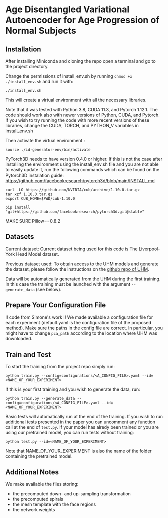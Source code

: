 # Age Disentangled Variational Autoencoder for Age Progression of Normal Subjects

## Installation
After installing Miniconda and cloning the repo open a terminal and go to the project directory. 

Change the permissions of install_env.sh by running `chmod +x ./install_env.sh` 
and run it with:
```shell script
./install_env.sh
```
This will create a virtual environment with all the necessary libraries.

Note that it was tested with Python 3.8, CUDA 11.3, and Pytorch 1.12.1. The code 
should work also with newer versions of  Python, CUDA, and Pytorch. If you wish 
to try running the code with more recent versions of these libraries, change the 
CUDA, TORCH, and PYTHON_V variables in install_env.sh

Then activate the virtual environment :
```shell script
source ./id-generator-env/bin/activate
```

PyTorch3D needs to have version 0.4.0 or higher. If this is not the case after installing the environment using the install_env.sh file and you are not able to easily update it, run the following commands which can be found on the Pytorch3D instalation guide: https://github.com/facebookresearch/pytorch3d/blob/main/INSTALL.md
```shell script
curl -LO https://github.com/NVIDIA/cub/archive/1.10.0.tar.gz
tar xzf 1.10.0.tar.gz
export CUB_HOME=$PWD/cub-1.10.0

pip install "git+https://github.com/facebookresearch/pytorch3d.git@stable"
```
MAKE SURE Pillow==0.8.2

## Datasets

Current dataset:
  Current dataset being used for this code is The Liverpool-York Head Model dataset. 

Previous dataset used: 
  To obtain access to the UHM models and generate the dataset, please follow the 
  instructions on the 
  [github repo of UHM](https://github.com/steliosploumpis/Universal_Head_3DMM).

 Data will be automatically generated from the UHM during the first training. 
 In this case the training must be launched with the argument `--generate_data` 
 (see below).
 
 ## Prepare Your Configuration File
 
 !! code from Simone's work !!
 We made available a configuration file for each experiment (default.yaml is 
 the configuration file of the proposed method). Make sure 
 the paths in the config file are correct. In particular, you might have to 
 change `pca_path` according to the location where UHM was downloaded.
 
 ## Train and Test
 
 To start the training from the project repo simply run:
 ```shell script
python train.py --config=configurations/<A_CONFIG_FILE>.yaml --id=<NAME_OF_YOUR_EXPERIMENT>
```

If this is your first training and you wish to generate the data, run:
```shell script
python train.py --generate_data --config=configurations/<A_CONFIG_FILE>.yaml --id=<NAME_OF_YOUR_EXPERIMENT>
``` 

Basic tests will automatically run at the end of the training. If you wish to 
run additional tests presented in the paper you can uncomment any function call 
at the end of `test.py`. If your model has alredy been trained or you are using 
our pretrained model, you can run tests without training:
```shell script
python test.py --id=<NAME_OF_YOUR_EXPERIMENT>
```
Note that NAME_OF_YOUR_EXPERIMENT is also the name of the folder containing the
pretrained model.


## Additional Notes

We make available the files storing:
 - the precomputed down- and up-sampling transformation
 - the precomputed spirals
 - the mesh template with the face regions
 - the network weights

